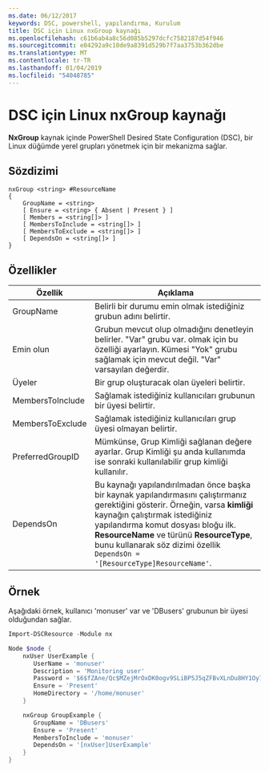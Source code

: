 ```yaml
---
ms.date: 06/12/2017
keywords: DSC, powershell, yapılandırma, Kurulum
title: DSC için Linux nxGroup kaynağı
ms.openlocfilehash: c61b6ab4a8c56d085b5297dcfc7582187d54f946
ms.sourcegitcommit: e04292a9c10de9a8391d529b7f7aa3753b362dbe
ms.translationtype: MT
ms.contentlocale: tr-TR
ms.lasthandoff: 01/04/2019
ms.locfileid: "54048785"
---
```

# <a name="dsc-for-linux-nxgroup-resource"></a>DSC için Linux nxGroup kaynağı

**NxGroup** kaynak içinde PowerShell Desired State Configuration (DSC), bir Linux düğümde yerel grupları yönetmek için bir mekanizma sağlar.

## <a name="syntax"></a>Sözdizimi

```
nxGroup <string> #ResourceName
{
    GroupName = <string>
    [ Ensure = <string> { Absent | Present } ]
    [ Members = <string[]> ]
    [ MembersToInclude = <string[]> ]
    [ MembersToExclude = <string[]> ]
    [ DependsOn = <string[]> ]
}
```

## <a name="properties"></a>Özellikler

|  Özellik |  Açıklama |
|---|---|
| GroupName| Belirli bir durumu emin olmak istediğiniz grubun adını belirtir.|
| Emin olun| Grubun mevcut olup olmadığını denetleyin belirler. "Var" grubu var. olmak için bu özelliği ayarlayın. Kümesi "Yok" grubu sağlamak için mevcut değil. "Var" varsayılan değerdir.|
| Üyeler| Bir grup oluşturacak olan üyeleri belirtir.|
| MembersToInclude| Sağlamak istediğiniz kullanıcıları grubunun bir üyesi belirtir.|
| MembersToExclude| Sağlamak istediğiniz kullanıcıları grup üyesi olmayan belirtir.|
| PreferredGroupID| Mümkünse, Grup Kimliği sağlanan değere ayarlar. Grup Kimliği şu anda kullanımda ise sonraki kullanılabilir grup kimliği kullanılır.|
| DependsOn | Bu kaynağı yapılandırılmadan önce başka bir kaynak yapılandırmasını çalıştırmanız gerektiğini gösterir. Örneğin, varsa **kimliği** kaynağın çalıştırmak istediğiniz yapılandırma komut dosyası bloğu ilk. **ResourceName** ve türünü **ResourceType**, bunu kullanarak söz dizimi özellik `DependsOn = '[ResourceType]ResourceName'`.|

## <a name="example"></a>Örnek

Aşağıdaki örnek, kullanıcı 'monuser' var ve 'DBusers' grubunun bir üyesi olduğundan sağlar.

```powershell
Import-DSCResource -Module nx

Node $node {
    nxUser UserExample {
       UserName = 'monuser'
       Description = 'Monitoring user'
       Password = '$6$fZAne/Qc$MZejMrOxDK0ogv9SLiBP5J5qZFBvXLnDu8HY1Oy7ycX.Y3C7mGPUfeQy3A82ev3zIabhDQnj2ayeuGn02CqE/0'
       Ensure = 'Present'
       HomeDirectory = '/home/monuser'
    }

    nxGroup GroupExample {
       GroupName = 'DBusers'
       Ensure = 'Present'
       MembersToInclude = 'monuser'
       DependsOn = '[nxUser]UserExample'
    }
}
```